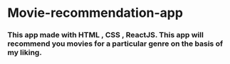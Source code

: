 # Movie-recommendation-app
### This app made with HTML , CSS , ReactJS. This app will recommend you movies for a particular genre on the basis of my liking.
